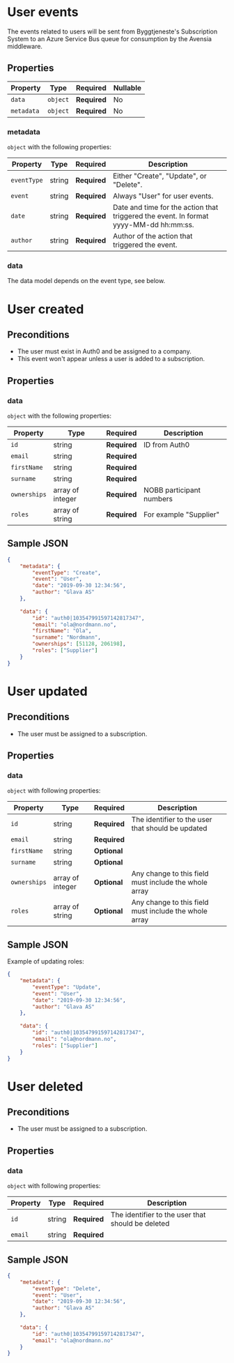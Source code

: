 # User events

The events related to users will be sent from Byggtjeneste's Subscription System to an Azure Service Bus queue for consumption by the Avensia middleware.

## Properties

| Property              | Type     | Required     | Nullable |
| --------------------- | -------- | ------------ | -------- |
| `data`                | `object` | **Required** | No       |
| `metadata`            | `object` | **Required** | No       |

### metadata

`object` with the following properties:

| Property          | Type    | Required     | Description |
| ------------------| ------- | ------------ | ------- |
| `eventType`       | string  | **Required** | Either "Create", "Update", or "Delete".
| `event`           | string  | **Required** | Always "User" for user events.
| `date`            | string  | **Required** | Date and time for the action that triggered the event. In format yyyy-MM-dd hh:mm:ss.
| `author`          | string  | **Required** | Author of the action that triggered the event.

### data
The data model depends on the event type, see below.

# User created

## Preconditions
- The user must exist in Auth0 and be assigned to a company.
- This event won't appear unless a user is added to a subscription.

## Properties

### data

`object` with the following properties:

| Property                | Type    | Required     | Description |
| ----------------------- | ------- | ------------ | ------- |
| `id`                    | string  | **Required** | ID from Auth0
| `email`                 | string  | **Required** |
| `firstName`             | string  | **Required** |
| `surname`               | string  | **Required** |
| `ownerships`            | array of integer | **Required** | NOBB participant numbers
| `roles`                 | array of string | **Required** | For example "Supplier"

## Sample JSON

```json
{
    "metadata": {
        "eventType": "Create",
        "event": "User",
        "date": "2019-09-30 12:34:56",
        "author": "Glava AS"
    },
    
    "data": {
        "id": "auth0|103547991597142817347",
        "email": "ola@nordmann.no",
        "firstName": "Ola",
        "surname": "Nordmann",
        "ownerships": [51128, 206198],
        "roles": ["Supplier"]
    }
}

```

# User updated

## Preconditions
- The user must be assigned to a subscription.

## Properties

### data

`object` with following properties:

| Property                | Type    | Required     | Description |
| ----------------------- | ------- | ------------ | ------- |
| `id`                    | string  | **Required** | The identifier to the user that should be updated
| `email`                 | string  | **Required** |
| `firstName`             | string  | **Optional** |
| `surname`               | string  | **Optional** |
| `ownerships`            | array of integer  | **Optional** | Any change to this field must include the whole array
| `roles`                 | array of string  | **Optional** | Any change to this field must include the whole array




## Sample JSON
Example of updating roles:
```json
{
    "metadata": {
        "eventType": "Update",
        "event": "User",
        "date": "2019-09-30 12:34:56",
        "author": "Glava AS"
    },
    
    "data": {
        "id": "auth0|103547991597142817347",
        "email": "ola@nordmann.no",
        "roles": ["Supplier"]
    }
}

```


# User deleted

## Preconditions
- The user must be assigned to a subscription.

## Properties

### data

`object` with following properties:

| Property                | Type    | Required     | Description |
| ----------------------- | ------- | ------------ | ------- |
| `id`                    | string  | **Required** | The identifier to the user that should be deleted
| `email`                 | string  | **Required** |



## Sample JSON

```json
{
    "metadata": {
        "eventType": "Delete",
        "event": "User",
        "date": "2019-09-30 12:34:56",
        "author": "Glava AS"
    },
    
    "data": {
        "id": "auth0|103547991597142817347",
        "email": "ola@nordmann.no"
    }
}

```